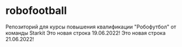 # robofootball
Репозиторий для курсы повышения квалификации  "Робофутбол" от команды Starkit
Это новая строка 19.06.2022!
Это новая строка 21.06.2022!
